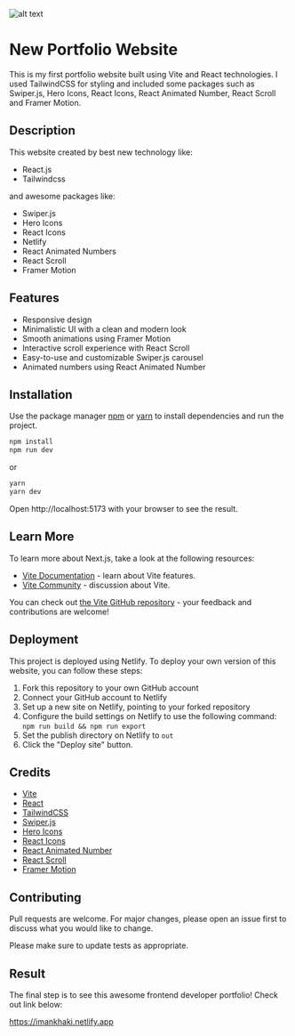 ![alt text](https://github.com/khakiiman/portfolio/blob/main/src/assets/IntroPic.png?raw=true)

# New Portfolio Website

This is my first portfolio website built using Vite and React technologies. I used TailwindCSS for styling and included some packages such as Swiper.js, Hero Icons, React Icons, React Animated Number, React Scroll and Framer Motion.

## Description

This website created by best new technology like:

- React.js
- Tailwindcss

and awesome packages like:

- Swiper.js
- Hero Icons
- React Icons
- Netlify
- React Animated Numbers
- React Scroll
- Framer Motion

## Features

- Responsive design
- Minimalistic UI with a clean and modern look
- Smooth animations using Framer Motion
- Interactive scroll experience with React Scroll
- Easy-to-use and customizable Swiper.js carousel
- Animated numbers using React Animated Number

## Installation

Use the package manager [npm](https://www.npmjs.com/) or [yarn](https://yarnpkg.com/) to install dependencies and run the project.

```cmd
npm install
npm run dev
```

or

```cmd
yarn
yarn dev
```

Open http://localhost:5173 with your browser to see the result.

## Learn More

To learn more about Next.js, take a look at the following resources:

- [Vite Documentation](https://vitejs.dev/guide/) - learn about Vite features.
- [Vite Community](https://dev.to/t/vite) - discussion about Vite.

You can check out [the Vite GitHub repository](https://github.com/vitejs/vite) - your feedback and contributions are welcome!

## Deployment

This project is deployed using Netlify. To deploy your own version of this website, you can follow these steps:

1. Fork this repository to your own GitHub account
2. Connect your GitHub account to Netlify
3. Set up a new site on Netlify, pointing to your forked repository
4. Configure the build settings on Netlify to use the following command: `npm run build && npm run export`
5. Set the publish directory on Netlify to `out`
6. Click the "Deploy site" button.

## Credits

- [Vite](https://vitejs.dev/)
- [React](https://reactjs.org/)
- [TailwindCSS](https://tailwindcss.com/)
- [Swiper.js](https://swiperjs.com/)
- [Hero Icons](https://heroicons.com/)
- [React Icons](https://react-icons.github.io/react-icons/)
- [React Animated Number](https://github.com/Leocardoso94/react-animated-number)
- [React Scroll](https://github.com/fisshy/react-scroll)
- [Framer Motion](https://www.framer.com/motion/)

## Contributing

Pull requests are welcome. For major changes, please open an issue first
to discuss what you would like to change.

Please make sure to update tests as appropriate.

## Result

The final step is to see this awesome frontend developer portfolio!
Check out link below:

https://imankhaki.netlify.app

